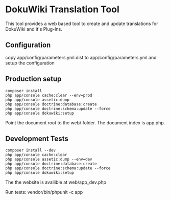 DokuWiki Translation Tool
=========================

This tool provides a web based tool to create and update translations for DokuWiki and it's Plug-Ins.

Configuration
-----

copy app/config/parameters.yml.dist to app/config/parameters.yml and setup the configuration

Production setup
----------------

    composer install
    php app/console cache:clear --env=prod
    php app/console assetic:dump
    php app/console doctrine:database:create
    php app/console doctrine:schema:update --force
    php app/console dokuwiki:setup

Point the document root to the web/ folder. The document index is app.php.

Development Tests
-----------------

    composer install --dev
    php app/console cache:clear
    php app/console assetic:dump --env=dev
    php app/console doctrine:database:create
    php app/console doctrine:schema:update --force
    php app/console dokuwiki:setup

The the website is availible at web/app_dev.php

Run tests:
    vendor/bin/phpunit -c app